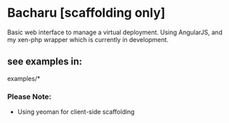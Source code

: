 # Bacharu [scaffolding only]

Basic web interface to manage a virtual deployment.  Using AngularJS, and my xen-php wrapper which is currently in development.

## see examples in:

examples/*

### Please Note:

* Using yeoman for client-side scaffolding
